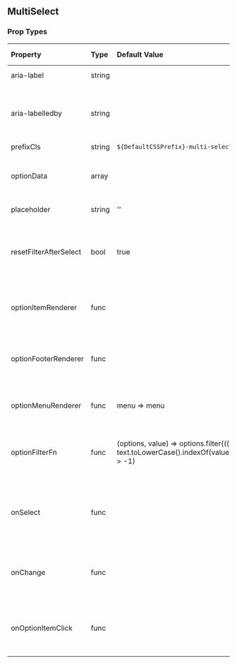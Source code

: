 ## MultiSelect 



### Prop Types
Property | Type | Default Value | Is Required | Description
:--- | :--- | :--- | :--- | :---
aria-label|string|&ensp;|false|aria label (for assistive tech)
aria-labelledby|string|&ensp;|false|HTML ID of an element that should be used as the label (for assistive tech)
prefixCls|string|`${DefaultCSSPrefix}-multi-select`|false|&ensp;
optionData|array|&ensp;|false|select option object array to render as option item list by default
placeholder|string|''|false|placeholder of search input
resetFilterAfterSelect|bool|true|false|clean filter character after select or deselect an option and reset option item list
optionItemRenderer|func|&ensp;|false|function to customize rendering a single option item
optionFooterRenderer|func|&ensp;|false|function to customize rendering the footer section below all option item
optionMenuRenderer|func|menu => menu|false|function to customize rendering the menu of option
optionFilterFn|func|(options, value) => options.filter(({ text }) => text.toLowerCase().indexOf(value.toLowerCase()) > -1)|false|function to customize the filter logic by inputted search characters
onSelect|func|&ensp;|false|onSelect callback function triggered by user select/deselect an option
onChange|func|&ensp;|false|onChange callback function triggered by user change selection
onOptionItemClick|func|&ensp;|false|onClick callback function triggered by user click on an option